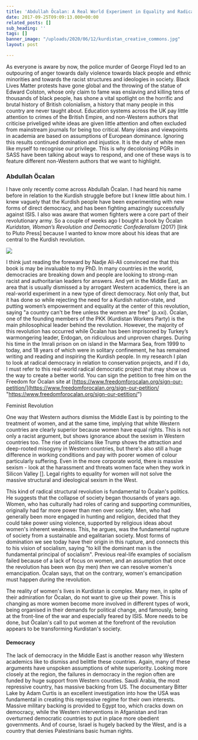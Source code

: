 ```yaml
---
title: 'Abdullah Öcalan: A Real World Experiment in Equality and Radical Democracy'
date: 2017-09-25T09:09:13.000+00:00
related_posts: []
sub_heading: ''
tags: []
banner_image: "/uploads/2020/06/12/kurdistan_creative_commons.jpg"
layout: post

---
```

As everyone is aware by now, the police murder of George Floyd led to an outpouring of anger towards daily violence towards black people and ethnic minorities and towards the racist structures and ideologies in society. Black Lives Matter protests have gone global and the throwing of the statue of Edward Colston, whose only claim to fame was enslaving and killing tens of thousands of black people,  has shone a vital spotlight on the horrific and brutal history of British colonialism, a history that many people in this country are never taught about. Education systems across the UK pay little attention to crimes of the British Empire, and non-Western authors that criticise priveliged white ideas are given little attention and often excluded from mainstream journals for being too critical. Many ideas and viewpoints in academia are based on assumptions of European dominance. Ignoring this results continued domination and injustice. It is the duty of white men like myself to recognise our privilege. This is why decolonising PGRs in SASS have been talking about ways to respond, and one of these ways is to feature different non-Western authors that we want to highlight.

### Abdullah Öcalan

I have only recently come across Abdullah Öcalan. I had heard his name before in relation to the Kurdish struggle before but I knew little about him. I knew vaguely that the Kurdish people have been experimenting with new forms of direct democracy, and has been fighting amazingly successfully against ISIS. I also was aware that women fighters were a core part of their revolutionary army. So a couple of weeks ago I bought a book by Öcalan _Kuridstan, Woman’s Revolution and Democratic Confederalism_ (2017) \[link to Pluto Press\] because I wanted to know more about his ideas that are central to the Kurdish revolution.

![](/images/kurdistan_creative_commons.jpg)

I think just reading the foreward by Nadje Ali-Ali convinced me that this book is may be invaluable to my PhD. In many countries in the world, democracies are breaking down and people are looking to strong-man racist and authoritarian leaders for answers. And yet in the Middle East, an area that is usually dismissed a by arrogant Western academics, there is an real-world experiment in a new type of direct democracy. Not only that, but it has done so while rejecting the need for a Kurdish nation-state, and putting women’s empowerment and equality at the center of this revolution, saying "a country can't be free unless the women are free" (p.xxi). Öcalan, one of the founding members of the PKK (Kurdistan Workers Party) is the main philosophical leader behind the revolution. However, the majority of this revolution has occurred while Öcalan has been imprisoned by Turkey’s warmongering leader, Erdogan, on ridiculous and unproven charges. During his time in the Imrali prison on on island in the Marmara Sea, from 1999 to today, and 18 years of which were in solitary confinement, he has remained writing and reading and inspiring the Kurdish people. In my research I plan to look at radical democracy in relation to conservation projects, and if I do, I must refer to this real-world radical democratic project that may show us the way to create a better world. You can sign the petition to free him on the Freedom for Öcalan site at [https://www.freedomforocalan.org/sign-our-petition/](https://www.freedomforocalan.org/sign-our-petition/ "https://www.freedomforocalan.org/sign-our-petition/")

Feminist Revolution

One way that Western authors dismiss the Middle East is by pointing to the treatment of women, and at the same time, implying that white Western countries are clearly superior because women have equal rights. This is not only a racist argument, but shows ignorance about the sexism in Western countries too. The rise of politicians like Trump shows the attraction and deep-rooted misogyny in Western countries, but there's also still a huge difference in working conditions and pay with poorer women of colour particularly suffering. Even in the more corporate world, there is massive sexism - look at the harassment and threats women face when they work in Silicon Valley \[\]. Legal rights to equality for women will not solve the massive structural and ideological sexism in the West.

This kind of radical structural revolution is fundamental to Öcalan's politics. He suggests that the collapse of society began thousands of years ago. Women, who has culturally had roles of caring and supporting communities,  originally had far more power than men over society. Men, who had generally been more engaged in hunting and religion, decided that they could take power using violence, supported by religious ideas about women's inherent weakness. This, he argues, was the fundamental rupture of society from a sustainable and egalitarian society. Most forms of domination we see today have their origin in this rupture, and connects this to his vision of socialism, saying "to kill the dominant man is the fundamental principal of socialism". Previous real-life examples of socialism failed because of a lack of focus on women, and an assumption that once the revolution has been won (by men) _then_ we can resolve women's emancipation. Öcalan says, that on the contrary, women's emancipation must happen _during_ the revolution.

The reality of women's lives in Kurdistan is complex. Many men, in spite of their admiration for Öcalan, do not want to give up their power. This is changing as more women become more involved in different types of work, being organised in their demands for political change, and famously, being at the front-line of the war and especially feared by ISIS. More needs to be done, but Öcalan's call to put women at the forefront of the revolution appears to be transforming Kurdistan's society.

#### Democracy

The lack of democracy in the Middle East is another reason why Western academics like to dismiss and belittle these countries. Again, many of these arguments have unspoken assumptions of white superiority. Looking more closely at the region, the failures in democracy in the region often are funded by huge support from Western counties. Saudi Arabia, the most repressive country, has massive backing from US. The documentary Bitter Lake by Adam Curtis is an excellent investigation into how the USA was fundamental in creating this repressive regime for their own interests. Massive military backing is provided to Egypt too, which cracks down on democracy, while the Western interventions in Afganistan and Iran overturned democratic countries to put in place more obedient governments. And of course, Israel is hugely backed by the West, and is a country that denies Palestinians basic human rights. 